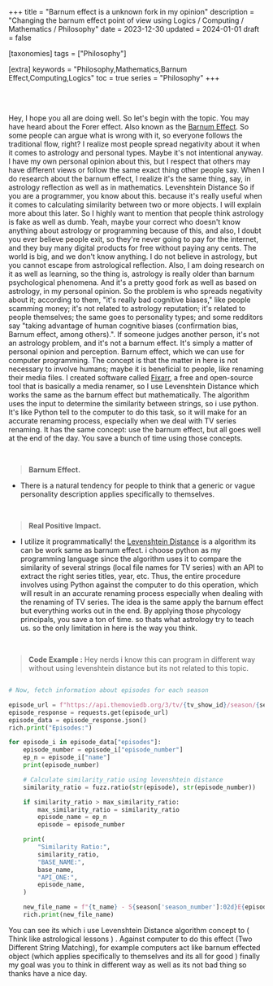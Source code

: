 +++
title = "Barnum effect is a unknown fork in my opinion"
description = "Changing the barnum effect point of view using Logics / Computing / Mathematics / Philosophy"
date = 2023-12-30
updated = 2024-01-01
draft = false

[taxonomies]
tags = ["Philosophy"]

[extra]
keywords = "Philosophy,Mathematics,Barnum Effect,Computing,Logics"
toc = true
series = "Philosophy"
+++

<br>
<br>

Hey, I hope you all are doing well. So let's begin with the topic. You may have heard about the Forer effect. Also known as the [Barnum Effect](https://en.wikipedia.org/wiki/Barnum_effect). So some people can argue what is wrong with it, so everyone follows the traditional flow, right? I realize most people spread negativity about it when it comes to astrology and personal types. Maybe it's not intentional anyway. I have my own personal opinion about this, but I respect that others may have different views or follow the same exact thing other people say. When I do research about the barnum effect, I realize it's the same thing, say, in astrology reflection as well as in mathematics. Levenshtein Distance So if you are a programmer, you know about this. because it's really useful when it comes to calculating similarity between two or more objects. I will explain more about this later. So I highly want to mention that people think astrology is fake as well as dumb. Yeah, maybe your correct who doesn't know anything about astrology or programming because of this, and also, I doubt you ever believe people exit, so they're never going to pay for the internet, and they buy many digital products for free without paying any cents. The world is big, and we don't know anything. I do not believe in astrology, but you cannot escape from astrological reflection. Also, I am doing research on it as well as learning, so the thing is, astrology is really older than barnum psychological phenomena. And it's a pretty good fork as well as based on astrology, in my personal opinion. So the problem is who spreads negativity about it; according to them, "it's really bad cognitive biases," like people scamming money; it's not related to astrology reputation; it's related to people themselves; the same goes to personality types; and some redditors say "taking advantage of human cognitive biases (confirmation bias, Barnum effect, among others).". If someone judges another person, it's not an astrology problem, and it's not a barnum effect. It's simply a matter of personal opinion and perception. Barnum effect, which we can use for computer programming. The concept is that the matter in here is not necessary to involve humans; maybe it is beneficial to people, like renaming their media files. I created software called [Fixarr](https://github.com/sachinsenal0x64/FIXARR), a free and open-source tool that is basically a media renamer, so I use Levenshtein Distance which works the same as the barnum effect but mathematically. The algorithm uses the input to determine the similarity between strings, so i use python. It's like Python tell to the computer to do this task, so it will make for an accurate renaming process, especially when we deal with TV series renaming. It has the same concept: use the barnum effect, but all goes well at the end of the day. You save a bunch of time using those concepts.

<br>


> **Barnum Effect.**

- There is a natural tendency for people to think that a generic or vague personality description applies specifically to themselves.

<br>

> **Real Positive Impact.** 

- I utilize it programmatically! the [Levenshtein Distance](https://en.wikipedia.org/wiki/Levenshtein_distance) is a algorithm its can be work same as barnum effect. i choose python as my programming language since the algorithm uses it to compare the similarity of several strings (local file names for TV series) with an API to extract the right series titles, year, etc. Thus, the entire procedure involves using Python against the computer to do this operation, which will result in an accurate renaming process especially when dealing with the renaming of TV series. The idea is the same apply the barnum effect but everything works out in the end. By applying those phycology principals, you save a ton of time. so thats what astrology try to teach us. so the only limitation in here is the way you think.


<br>

> **Code Example :**
> Hey nerds i know this can program in different way without using levenshtein distance but its not related to this topic.


```python

# Now, fetch information about episodes for each season

episode_url = f"https://api.themoviedb.org/3/tv/{tv_show_id}/season/{season['season_number']}?api_key={tmdb}"
episode_response = requests.get(episode_url)
episode_data = episode_response.json()
rich.print("Episodes:")

for episode_i in episode_data["episodes"]:
    episode_number = episode_i["episode_number"]
    ep_n = episode_i["name"]
    print(episode_number)

    # Calculate similarity_ratio using levenshtein distance 
    similarity_ratio = fuzz.ratio(str(episode), str(episode_number))

    if similarity_ratio > max_similarity_ratio:
        max_similarity_ratio = similarity_ratio
        episode_name = ep_n
        episode = episode_number

    print(
        "Similarity Ratio:",
        similarity_ratio,
        "BASE_NAME:",
        base_name,
        "API_ONE:",
        episode_name,
    )

    new_file_name = f"{t_name} - S{season['season_number']:02d}E{episode:02d} - {episode_name} ({t_date}){ext}"
    rich.print(new_file_name)

```

You can see its which i use Levenshtein Distance algorithm concept to ( Think like astrological lessons ) . Against computer to do this effect (Two Different String Matching), for example computers act like barnum effected object (which applies specifically to themselves and its all for good ) finally my goal was you to think in different way as well as its not bad thing so thanks have a nice day.
